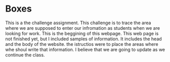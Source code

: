 # Boxes
This is a the challenge assignment.
This challenge is to trace the area where we are supposed to enter our infromation as students when we are 
looking for work.
This is the beggining of this webpage.
This web page is not finished yet, but I included samples of information.
It includes the head and the body of the website.
the istructios were to place the areas where whe shoul write that information.
I believe that we are going to update as we continue the class.